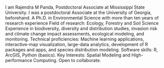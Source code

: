 I am Rajendra M Panda, Postdoctoral Associate at Mississippi State University. I was a postdoctoral Associate at the University of Georgia, beforehand.
A Ph.D. in Environmental Science with more than ten years of research experience
Field of research: Ecology, Forestry and Soil Science
Experience in biodiversity, diversity and distribution studies, invasion risk and climate change impact assessments, ecological modeling, and monitoring. 
Technical proficiencies: Machine learning applications, interactive-map visualization, large-data analytics, development of R packages and apps, and species distribution modeling.
Software skills: R, ArcGIS, Python (basics).
Key Interests: Spatial Modeling and High-performance Computing.
Open to collaborate.
